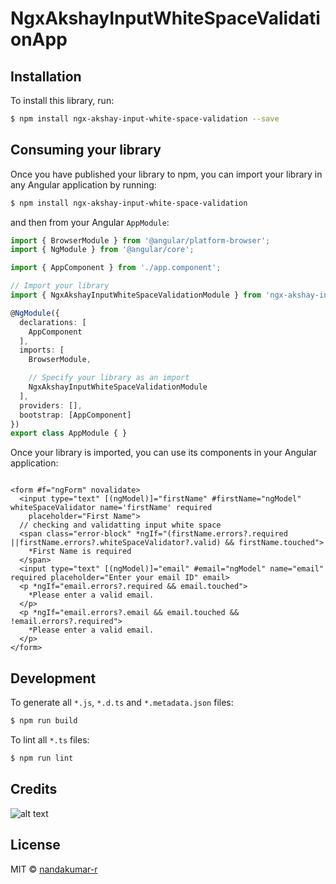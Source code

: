 # NgxAkshayInputWhiteSpaceValidationApp


## Installation

To install this library, run:

```bash
$ npm install ngx-akshay-input-white-space-validation --save
```

## Consuming your library

Once you have published your library to npm, you can import your library in any Angular application by running:

```bash
$ npm install ngx-akshay-input-white-space-validation
```

and then from your Angular `AppModule`:

```typescript
import { BrowserModule } from '@angular/platform-browser';
import { NgModule } from '@angular/core';

import { AppComponent } from './app.component';

// Import your library
import { NgxAkshayInputWhiteSpaceValidationModule } from 'ngx-akshay-input-white-space-validation';

@NgModule({
  declarations: [
    AppComponent
  ],
  imports: [
    BrowserModule,

    // Specify your library as an import
    NgxAkshayInputWhiteSpaceValidationModule
  ],
  providers: [],
  bootstrap: [AppComponent]
})
export class AppModule { }
```

Once your library is imported, you can use its components in your Angular application:

```

<form #f="ngForm" novalidate>
  <input type="text" [(ngModel)]="firstName" #firstName="ngModel" whiteSpaceValidator name='firstName' required
    placeholder="First Name">
  // checking and validatting input white space
  <span class="error-block" *ngIf="(firstName.errors?.required ||firstName.errors?.whiteSpaceValidator?.valid) && firstName.touched">
    *First Name is required
  </span>
  <input type="text" [(ngModel)]="email" #email="ngModel" name="email" required placeholder="Enter your email ID" email>
  <p *ngIf="email.errors?.required && email.touched">
    *Please enter a valid email.
  </p>
  <p *ngIf="email.errors?.email && email.touched && !email.errors?.required">
    *Please enter a valid email.
  </p>
</form>

```

## Development

To generate all `*.js`, `*.d.ts` and `*.metadata.json` files:

```bash
$ npm run build
```

To lint all `*.ts` files:

```bash
$ npm run lint
```

## Credits

![alt text](https://www.trickyfunctions.com/wp-content/uploads/2018/10/credits.png)


## License

MIT © [nandakumar-r](mailto:nandangalaxies@gmail.com)
